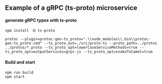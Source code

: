 ## Example of a gRPC (ts-proto) microservice

#### generate gRPC types with ts-proto

```
npm install -D ts-proto

protoc --plugin=protoc-gen-ts_proto=".\\node_modules\\.bin\\protoc-gen-ts_proto.cmd" --ts_proto_out=./src/proto-ts --proto_path=../protos ../protos/*.proto --ts_proto_opt=lowerCaseServiceMethods=true --ts_proto_opt=outputServices=grpc-js --ts_proto_opt=snakeToCamel=true
```

#### Build and start

```
npm run build
npm start
```
